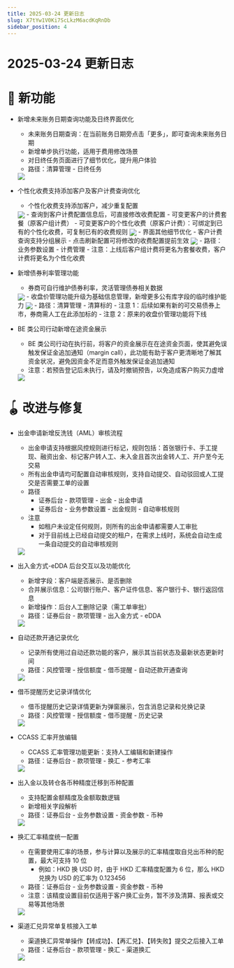 ```yaml
---
title: 2025-03-24 更新日志
slug: X7tYw1V0Ki7ScLkzM6acdKqRnDb
sidebar_position: 4
---
```



# 2025-03-24 更新日志

# 🎉 新功能

- 新增未来账务日期查询功能及日终界面优化
    - 未来账务日期查询：在当前账务日期旁点击「更多」，即可查询未来账务日期
    - 新增单步执行功能，适用于费用修改场景
    - 对日终任务页面进行了细节优化，提升用户体验
    - 路径：清算管理 - 日终任务
    <img src="/assets/Sqy1be8KyosLCdxll0nckqGsn7c.png" src-width="2846" src-height="1358" align="center"/>

- 个性化收费支持添加客户及客户计费查询优化
    - 个性化收费支持添加客户，减少重复配置
    <img src="/assets/V5T7bKFg4oxmATxD01uc7Zqun7c.png" src-width="2846" src-height="1358" align="center"/>
    - 查询到客户计费配置信息后，可直接修改收费配置
        - 可变更客户的计费套餐（原客户组计费）
        - 可变更客户的个性化收费（原客户计费）：可绑定到已有的个性化收费，可复制已有的收费规则
    <img src="/assets/PApzbfwajowdSYx9McAc7WRDn6e.png" src-width="2846" src-height="1358" align="center"/>
    - 界面其他细节优化
        - 客户计费查询支持分组展示
        - 点击刷新配置可将修改的收费配置提前生效
    <img src="/assets/JbYabY9bWorlxdxaxeHc1yZqn6e.png" src-width="2846" src-height="1358" align="center"/>
    - 路径：业务参数设置 - 计费管理
    - 注意：上线后客户组计费将更名为套餐收费，客户计费将更名为个性化收费

- 新增债券利率管理功能
    - 券商可自行维护债券利率，灵活管理债券相关数据
    <img src="/assets/F89PbAtaboz7PFx4IM5c9ijdnDb.png" src-width="2846" src-height="1358" align="center"/>
    - 收盘价管理功能升级为基础信息管理，新增更多公有库字段的临时维护能力
    <img src="/assets/DKzwbjfTKo0bUYxky9ycqEGsnEg.png" src-width="2846" src-height="1358" align="center"/>
    - 路径：清算管理 - 清算标的
    - 注意 1：后续如果有新的可交易债券上市，券商需人工在此添加标的
    - 注意 2：原来的收盘价管理功能将下线

- BE 类公司行动新增在途资金展示
    - BE 类公司行动在执行前，将客户的资金展示在在途资金页面，使其避免误触发保证金追加通知（margin call），此功能有助于客户更清晰地了解其资金状况，避免因资金不足而意外触发保证金追加通知
    - 注意：若预告登记后未执行，请及时撤销预告，以免造成客户购买力虚增
    <img src="/assets/D9DUb0468oVG3gxiTKzc9FhZnje.png" src-width="2846" src-height="1358" align="center"/>

# 🪀 改进与修复

- 出金申请新增反洗钱（AML）审核流程
    - 出金申请支持根据风控规则进行标记，规则包括：首张银行卡、手工提现、融资出金、标记客户转人工、未入金且首次出金转人工、开户至今无交易
    - 所有出金申请均可配置自动审核规则，支持自动提交、自动驳回或人工提交是否需要工单的设置
    - 路径
        - 证券后台 - 款项管理 - 出金 - 出金申请
        - 证券后台 - 业务参数设置 - 出金规则 - 自动审核规则
    - 注意
        - 如租户未设定任何规则，则所有的出金申请都需要人工审批
        - 对于目前线上已经自动提交的租户，在需求上线时，系统会自动生成一条自动提交的自动审核规则
    <img src="/assets/KpKdbKPhAolWeHxSSP4cPAeHndg.png" src-width="2848" src-height="1322" align="center"/>

- 出入金方式-eDDA 后台交互以及功能优化
    - 新增字段：客户端是否展示、是否删除
    - 合并展示信息：公司银行账户、客户证件信息、客户银行卡、银行返回信息
    - 新增操作：后台人工删除记录（需工单审批）
    - 路径：证券后台 - 款项管理 - 出入金方式 - eDDA
    <img src="/assets/HdECb70ndok7FuxXIHwcEJfLn6d.png" src-width="2846" src-height="1358" align="center"/>

- 自动还款开通记录优化
    - 记录所有使用过自动还款功能的客户，展示其当前状态及最新状态更新时间
    - 路径：风控管理 - 授信额度 - 借币提醒 - 自动还款开通查询
    <img src="/assets/S5QHb0GNUo1FV0xxqa2c0bZwn8r.png" src-width="2848" src-height="1322" align="center"/>

- 借币提醒历史记录详情优化
    - 借币提醒历史记录详情更新为弹窗展示，包含消息记录和兑换记录
    - 路径：风控管理 - 授信额度 - 借币提醒 - 历史记录
    <img src="/assets/KOxtbLA1eomPpNxNs7mcVIEmnXc.png" src-width="2848" src-height="1322" align="center"/>

- CCASS 汇率开放编辑
    - CCASS 汇率管理功能更新：支持人工编辑和新建操作
    - 路径：证券后台 - 款项管理 - 换汇 - 参考汇率
    <img src="/assets/GGUJbfWwJoHjVKxF6egcglNUnB5.png" src-width="2846" src-height="1358" align="center"/>

- 出入金以及转仓各币种精度迁移到币种配置
    - 支持配置金额精度及金额取数逻辑
    - 新增相关字段解析
    - 路径：证券后台 - 业务参数设置 - 资金参数 - 币种
    <img src="/assets/PzYEbsLCKoEMyEx6hPucz2FnnIf.png" src-width="2848" src-height="1340" align="center"/>

- 换汇汇率精度统一配置
    - 在需要使用汇率的场景，参与计算以及展示的汇率精度取自兑出币种的配置，最大可支持 10 位
        - 例如：HKD 换 USD 时，由于 HKD 汇率精度配置为 6 位，那么 HKD 兑换为 USD 的汇率为 0.123456
    - 路径：证券后台 - 业务参数设置 - 资金参数 - 币种
    - 注意：该精度设置目前仅适用于客户换汇业务，暂不涉及清算、报表或交易等其他场景
    <img src="/assets/I4JObLCs2o95iLxULiucZc4AnWf.png" src-width="2848" src-height="1322" align="center"/>

- 渠道汇兑异常单复核接入工单
    - 渠道换汇异常单操作【转成功】、【再汇兑】、【转失败】提交之后接入工单
    - 路径：证券后台 - 款项管理 - 换汇 - 渠道换汇
    <img src="/assets/CGk2biMx2oT3NYxf3ILcTlURnmf.png" src-width="2652" src-height="1544" align="center"/>
    
